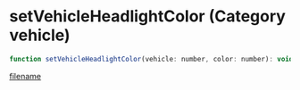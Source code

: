 # setVehicleHeadlightColor (Category vehicle)

```js
function setVehicleHeadlightColor(vehicle: number, color: number): void
```

[filename](setVehicleHeadlightColor_m.md ':include')